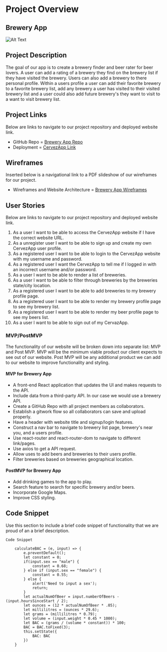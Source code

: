# Project Overview

## Brewery App 
![Alt Text](https://i.imgur.com/FagxFB2.gif)

## Project Description

The goal of our app is to create a brewery finder and beer rater for beer lovers. A user can add a rating of a brewery they find on the brewery list if they have visited the brewery. Users can also add a brewery to there personal profile. Within a users profile a user can add their favorite brewery to a favorite brewery list, add any brewery a user has visited to their visited brewery list and a user could also add future brewery's they want to visit to a want to visit brewery list. 


 
## Project Links
Below are links to navigate to our project repository and deployed website link. 
- GitHub Repo = [Brewery App Repo](https://github.com/JGeorgos24/Brewery-App)
- Deployment = [CervezApp Link](http://cervezapp.surge.sh/) 


## Wireframes
Inserted below is a navigational link to a PDF slideshow of our wireframes for our project.
- Wireframes and Website Architecture = [Brewery App Wireframes](https://docs.google.com/presentation/d/e/2PACX-1vQGhbN6tlgpTGiFedmoJlix-uZPbPT5lukzV21qcrfIY3eh_koXkil23hUqVGZH_5tiqkTe4BVSiRz4/pub?start=true&loop=true&delayms=5000)


## User Stories
Below are links to navigate to our project repository and deployed website link. 
1. As a user I want to be able to access the CervezApp website if I have the correct website URL. 
2. As a unregister user I want to be able to sign up and create my own CervezApp user profile.
3. As a registered user I want to be able to login to the CervezApp website with my username and password. 
4. As a registered user I want the CervezApp to tell me if I logged in with an incorrect username and/or password.
5. As a user I want to be able to render a list of breweries. 
6. As a user I want to be able to filter through breweries by the breweries state/city location.
7. As a registered user I want to be able to add breweries to my brewery profile page. 
8. As a registered user I want to be able to render my brewery profile page to see my brewery list. 
9. As a registered user I want to be able to render my beer profile page to see my beers list.
10. As a user I want to be able to sign out of my CervazApp.
	

### MVP/PostMVP 
The functionality of our website will be broken down into separate list: MVP and Post MVP. MVP will be the minimum viable product our client expects to see out of our website. Post MVP will be any additional product we can add to our website to improve functionality and styling.

#### MVP for Brewery App
- A front-end React application that updates the UI and makes requests to the API.
- Include data from a third-party API. In our case we would use a brewery API. 
- Create a GitHub Repo with all project members as collaborators.
- Establish a gitwork flow so all collaborators can save and upload properly.  
- Have a header with website title and signup/login features.
- Construct a nav bar to navigate to brewery list page, brewery's near you, and a users profile. 
- Use react-router and react-router-dom to navigate to different link/pages. 
- Use axios to get a API request.
- Allow uses to add beers and breweries to their users profile. 
- Filter breweries based on breweries geographical location. 


#### PostMVP for Brewery App
- Add drinking games to the app to play.
- Search feature to search for specific brewery and/or beers. 
- Incorporate Google Maps. 
- Improve CSS styling. 



## Code Snippet
Use this section to include a brief code snippet of functionality that we are proud of an a brief description. 
 

```
Code Snippet

    calculateBAC = (e, input) => {
        e.preventDefault();
        let constant = 0;
        if(input.sex == "male") {
            constant = 0.68;
        } else if (input.sex == "female") {
            constant = 0.55;
        } else {
            alert('Need to input a sex');
            return;
        }
        let actualNumOfBeer = input.numberOfBeers - (input.hoursSinceStart / 2);
        let ounces = (12 * actualNumOfBeer * .05);
        let millilitres = (ounces * 29.6);
        let grams = (millilitres * 0.79);
        let volume = (input.weight * 0.45 * 1000);
        let BAC = (grams / (volume * constant)) * 100;
        BAC = BAC.toFixed(3);
        this.setState({
            BAC: BAC
        })
    }

```
